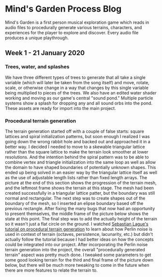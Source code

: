 # Mind's Garden Process Blog
Mind's Garden is a first person musical exploration game which reads in audio files to procedurally generate various terrains, characters, and experiences for the player to explore and discover. Every audio file produces a unique playthrough.

## Week 1 - 21 January 2020
### Trees, water, and splashes
We have three different types of trees to generate that all take a single variable (which will later be taken from the song itself) and move, rotate, scale, or otherwise change in a way that changes by this single variable being multiplied to pieces of the trees. We also have an edited water shader working and moving as our game's central "sound pond." Multiple particle systems show a splash for dropping any and all sound orbs into the pond. These assets are ready for import into the main project. 

### Procedural terrain generation
The terrain generation started off with a couple of false starts: square lattices and spiral initialization patterns, but soon enough I realized I was going down the wrong rabbit hole and backed out and approached it in a better way. I decided I needed to move to a skewable triangular lattice rather than the square lattice to make the terrain look smoother at lower resolutions. And the intention behind the spiral pattern was to be able to combine vertex and triangle initialization into the same loop as well as allow the domain to have shaped boundaries of potentially unknown shapes. This ended up being solved in an easier way by the triangular lattice itself as well as the use of adjustable length lists rather than fixed length arrays. The picture at the end of this section shows the progression of the terrain mesh, and the leftmost frame shows the terrain at this stage. The mesh had been created successfully in a triangular lattice patter, but the boundary was still normal and rectangular. The next step was to create shapes out of the boundary of the mesh, so I inserted an elipse boundary based off the previous rectangle. After fixing the many bugs that now had an opportunity to present themselves, the middle frame of the picture below shows the state at this point. The final step was to add the actually height of the terrain so it wasn't just a flat circle on the ground. I watched [Sebastian Lague's tutorial on procedural terrain generation](https://www.youtube.com/playlist?list=PLFt_AvWsXl0eBW2EiBtl_sxmDtSgZBxB3) to learn about how Perlin noise is used in context of terrain (octaves, persistence, lacunarity, etc.) but didn't actually follow the tutorial because I had better ideas on how the concepts could be integrated into our project. After incorporating the Perlin noise terrain generation into the project, the overall "procedurally generated terrain" aspect was pretty much done. I tweaked some parameters to get some good looking terrain for the third and final frame of the picture down below, but there will be much more tweaking to come in the future when there are more features to relate the terrain to.
